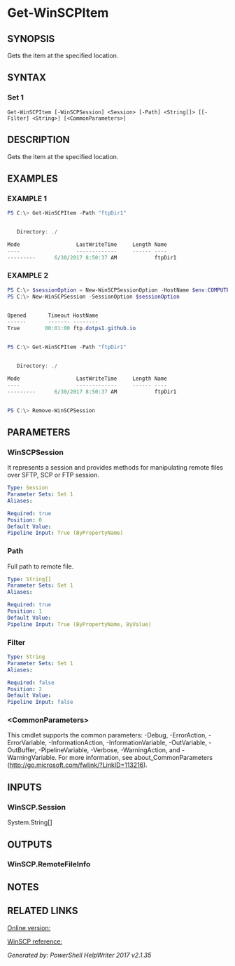 ﻿# Get-WinSCPItem

## SYNOPSIS
Gets the item at the specified location.

## SYNTAX

### Set 1
```
Get-WinSCPItem [-WinSCPSession] <Session> [-Path] <String[]> [[-Filter] <String>] [<CommonParameters>]
```

## DESCRIPTION
Gets the item at the specified location.

## EXAMPLES

### EXAMPLE 1

```powershell
PS C:\> Get-WinSCPItem -Path "ftpDir1"


   Directory: ./

Mode                  LastWriteTime     Length Name
----                  -------------     ------ ----
---------      6/30/2017 8:50:37 AM            ftpDir1
```

### EXAMPLE 2

```powershell
PS C:\> $sessionOption = New-WinSCPSessionOption -HostName $env:COMPUTERNAME -Protocol Ftp
PS C:\> New-WinSCPSession -SessionOption $sessionOption


Opened       Timeout HostName
------       ------- --------
True        00:01:00 ftp.dotps1.github.io


PS C:\> Get-WinSCPItem -Path "ftpDir1"


   Directory: ./

Mode                  LastWriteTime     Length Name
----                  -------------     ------ ----
---------      6/30/2017 8:50:37 AM            ftpDir1


PS C:\> Remove-WinSCPSession
```

## PARAMETERS

### WinSCPSession
It represents a session and provides methods for manipulating remote files over SFTP, SCP or FTP session.

```yaml
Type: Session
Parameter Sets: Set 1
Aliases: 

Required: true
Position: 0
Default Value: 
Pipeline Input: True (ByPropertyName)
```

### Path
Full path to remote file.

```yaml
Type: String[]
Parameter Sets: Set 1
Aliases: 

Required: true
Position: 1
Default Value: 
Pipeline Input: True (ByPropertyName, ByValue)
```

### Filter


```yaml
Type: String
Parameter Sets: Set 1
Aliases: 

Required: false
Position: 2
Default Value: 
Pipeline Input: false
```

### \<CommonParameters\>
This cmdlet supports the common parameters: -Debug, -ErrorAction, -ErrorVariable, -InformationAction, -InformationVariable, -OutVariable, -OutBuffer, -PipelineVariable, -Verbose, -WarningAction, and -WarningVariable. For more information, see about_CommonParameters (http://go.microsoft.com/fwlink/?LinkID=113216).

## INPUTS

### WinSCP.Session
System.String[]


## OUTPUTS

### WinSCP.RemoteFileInfo


## NOTES

## RELATED LINKS

[Online version:](https://dotps1.github.io/WinSCP/Get-WinSCPItem.html)

[WinSCP reference:](https://winscp.net/eng/docs/library_session_getfileinfo)


*Generated by:  PowerShell HelpWriter 2017 v2.1.35*
